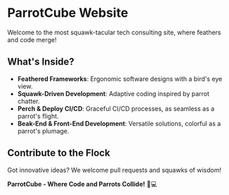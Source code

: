 # ParrotCube Website

Welcome to the most squawk-tacular tech consulting site, where feathers and code merge!

## What's Inside?

- **Feathered Frameworks**: Ergonomic software designs with a bird's eye view.
- **Squawk-Driven Development**: Adaptive coding inspired by parrot chatter.
- **Perch & Deploy CI/CD**: Graceful CI/CD processes, as seamless as a parrot's flight.
- **Beak-End & Front-End Development**: Versatile solutions, colorful as a parrot's plumage.

## Contribute to the Flock

Got innovative ideas? We welcome pull requests and squawks of wisdom!

**ParrotCube - Where Code and Parrots Collide!** 🦜💻
